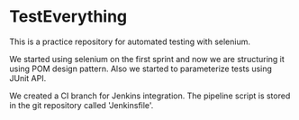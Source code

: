 # TestEverything

This is a practice repository for automated testing with selenium.

We started using selenium on the first sprint and now we are structuring it using POM design pattern.
Also we started to parameterize tests using JUnit API.

We created a CI branch for Jenkins integration. The pipeline script is stored in the git repository called 'Jenkinsfile'.